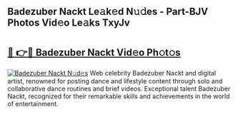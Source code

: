 ## Badezuber Nackt Le𝚊k𝚎d N𝚞𝚍es - Part-BJV Photos Vid𝚎o Le𝚊ks TxyJv

# <h2><a href="http://fb83u0.evod.top/?m=Badezuber+Nackt">🔗 👉🔴 Badezuber Nackt Vid𝚎o Ph𝚘t𝚘s</a></h2>

[![Badezuber Nackt N𝚞d𝚎s](https://i.imgur.com/8V9OHl7.gif)](http://fb83u0.evod.top/?m=Badezuber+Nackt)
Web celebrity Badezuber Nackt and digital artist, renowned for posting dance and lifestyle content through solo and collaborative dance routines and brief videos. Exceptional talent Badezuber Nackt, recognized for their remarkable skills and achievements in the world of entertainment. 
